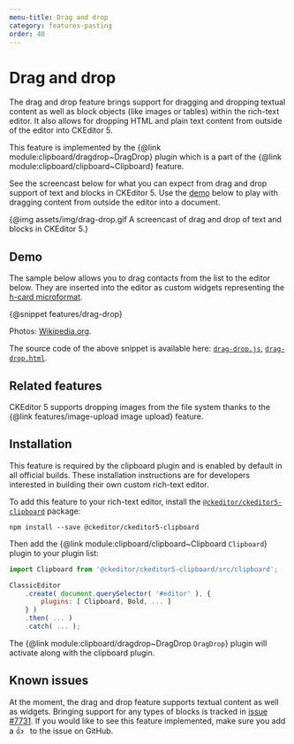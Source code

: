 ```yaml
---
menu-title: Drag and drop
category: features-pasting
order: 40
---
```


# Drag and drop

The drag and drop feature brings support for dragging and dropping textual content as well as block objects (like images or tables) within the rich-text editor. It also allows for dropping HTML and plain text content from outside of the editor into CKEditor 5.

This feature is implemented by the {@link module:clipboard/dragdrop~DragDrop} plugin which is a part of the {@link module:clipboard/clipboard~Clipboard} feature.

See the screencast below for what you can expect from drag and drop support of text and blocks in CKEditor 5. Use the [demo](#demo) below to play with dragging content from outside the editor into a document.

{@img assets/img/drag-drop.gif A screencast of drag and drop of text and blocks in CKEditor 5.}

## Demo

The sample below allows you to drag contacts from the list to the editor below. They are inserted into the editor as custom widgets representing the [h-card microformat](http://microformats.org/wiki/h-card).

{@snippet features/drag-drop}

Photos: [Wikipedia.org](http://en.wikipedia.org).

The source code of the above snippet is available here: [`drag-drop.js`](https://github.com/ckeditor/ckeditor5/tree/master/packages/ckeditor5-clipboard/docs/_snippets/features/drag-drop.js), [`drag-drop.html`](https://github.com/ckeditor/ckeditor5/tree/master/packages/ckeditor5-clipboard/docs/_snippets/features/drag-drop.html).

## Related features

CKEditor 5 supports dropping images from the file system thanks to the {@link features/image-upload image upload} feature.

## Installation

<info-box info>
	This feature is required by the clipboard plugin and is enabled by default in all official builds. These installation instructions are for developers interested in building their own custom rich-text editor.
</info-box>

To add this feature to your rich-text editor, install the [`@ckeditor/ckeditor5-clipboard`](https://www.npmjs.com/package/@ckeditor/ckeditor5-clipboard) package:

```
npm install --save @ckeditor/ckeditor5-clipboard
```

Then add the {@link module:clipboard/clipboard~Clipboard `Clipboard`} plugin to your plugin list:

```js
import Clipboard from '@ckeditor/ckeditor5-clipboard/src/clipboard';

ClassicEditor
	.create( document.querySelector( '#editor' ), {
		plugins: [ Clipboard, Bold, ... ]
	} )
	.then( ... )
	.catch( ... );
```

The {@link module:clipboard/dragdrop~DragDrop `DragDrop`} plugin will activate along with the clipboard plugin.

## Known issues

At the moment, the drag and drop feature supports textual content as well as widgets. Bringing support for any types of blocks is tracked in [issue #7731](https://github.com/ckeditor/ckeditor5/issues/7731). If you  would like to see this feature implemented, make sure you add a 👍 &nbsp; to the issue on GitHub.


